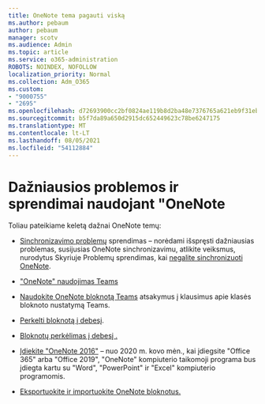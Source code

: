 ```yaml
---
title: OneNote tema pagauti viską
ms.author: pebaum
author: pebaum
manager: scotv
ms.audience: Admin
ms.topic: article
ms.service: o365-administration
ROBOTS: NOINDEX, NOFOLLOW
localization_priority: Normal
ms.collection: Adm_O365
ms.custom:
- "9000755"
- "2695"
ms.openlocfilehash: d72693900cc2bf0824ae119b8d2ba48e7376765a621eb9f31eb0fe053735f0b0
ms.sourcegitcommit: b5f7da89a650d2915dc652449623c78be6247175
ms.translationtype: MT
ms.contentlocale: lt-LT
ms.lasthandoff: 08/05/2021
ms.locfileid: "54112884"
---
```

# <a name="common-issues-and-resolutions-with-onenote"></a>Dažniausios problemos ir sprendimai naudojant "OneNote

Toliau pateikiame keletą dažnai OneNote temų:

- [Sinchronizavimo problemų](https://support.office.com/article/299495ef-66d1-448f-90c1-b785a6968d45) sprendimas – norėdami išspręsti dažniausias problemas, susijusias OneNote sinchronizavimu, atlikite veiksmus, nurodytus Skyriuje Problemų sprendimas, kai [negalite sinchronizuoti OneNote](https://support.office.com/article/Fix-issues-when-you-can-t-sync-OneNote-299495ef-66d1-448f-90c1-b785a6968d45).

- ["OneNote" naudojimas Teams](https://support.microsoft.com/office/0ec78cc3-ba3b-4279-a88e-aa40af9865c2) 

- [Naudokite OneNote bloknotą Teams](https://support.office.com/article/bd77f11f-27cd-4d41-bfbd-2b11799f1440) atsakymus į klausimus apie klasės bloknoto nustatymą Teams.

- [Perkelti bloknotą į debesį](https://support.office.com/article/d5c28b91-7b9c-45be-8f0c-529bdbba019a).

- [Bloknotų perkėlimas į debesį .](https://support.office.com/article/70528107-11dc-4f3f-b695-b150059dfd78)

- [Įdiekite "OneNote 2016"](https://support.office.com/article/c08068d8-b517-4464-9ff2-132cb9c45c08) – nuo 2020 m. kovo mėn., kai įdiegsite "Office 365" arba "Office 2019", "OneNote" kompiuterio taikomoji programa bus įdiegta kartu su "Word", "PowerPoint" ir "Excel" kompiuterio programomis.

- [Eksportuokite ir importuokite OneNote bloknotus.](https://support.office.com/article/a4b60da5-8f33-464e-b1ba-b95ce540f309)
